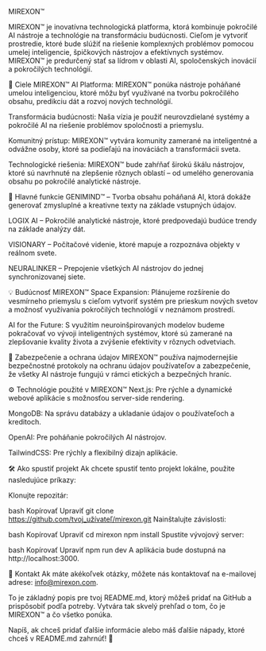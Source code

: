 MIREXON™

MIREXON™ je inovatívna technologická platforma, ktorá kombinuje pokročilé AI nástroje a technológie na transformáciu budúcnosti. Cieľom je vytvoriť prostredie, ktoré bude slúžiť na riešenie komplexných problémov pomocou umelej inteligencie, špičkových nástrojov a efektívnych systémov. MIREXON™ je predurčený stať sa lídrom v oblasti AI, spoločenských inovácií a pokročilých technológií.

🚀 Ciele MIREXON™
AI Platforma: MIREXON™ ponúka nástroje poháňané umelou inteligenciou, ktoré môžu byť využívané na tvorbu pokročilého obsahu, predikciu dát a rozvoj nových technológií.

Transformácia budúcnosti: Naša vízia je použiť neurovzdielané systémy a pokročilé AI na riešenie problémov spoločnosti a priemyslu.

Komunitný prístup: MIREXON™ vytvára komunity zamerané na inteligentné a odvážne osoby, ktoré sa podieľajú na inováciách a transformácii sveta.

Technologické riešenia: MIREXON™ bude zahŕňať širokú škálu nástrojov, ktoré sú navrhnuté na zlepšenie rôznych oblastí – od umelého generovania obsahu po pokročilé analytické nástroje.

🧠 Hlavné funkcie
GENIMIND™ – Tvorba obsahu poháňaná AI, ktorá dokáže generovať zmysluplné a kreativne texty na základe vstupných údajov.

LOGIX AI – Pokročilé analytické nástroje, ktoré predpovedajú budúce trendy na základe analýzy dát.

VISIONARY – Počítačové videnie, ktoré mapuje a rozpoznáva objekty v reálnom svete.

NEURALINKER – Prepojenie všetkých AI nástrojov do jednej synchronizovanej siete.

💡 Budúcnosť MIREXON™
Space Expansion: Plánujeme rozšírenie do vesmírneho priemyslu s cieľom vytvoriť systém pre prieskum nových svetov a možnosť využívania pokročilých technológií v neznámom prostredí.

AI for the Future: S využitím neuroinšpirovaných modelov budeme pokračovať vo vývoji inteligentných systémov, ktoré sú zamerané na zlepšovanie kvality života a zvýšenie efektivity v rôznych odvetviach.

🔐 Zabezpečenie a ochrana údajov
MIREXON™ používa najmodernejšie bezpečnostné protokoly na ochranu údajov používateľov a zabezpečenie, že všetky AI nástroje fungujú v rámci etických a bezpečných hraníc.

⚙️ Technológie použité v MIREXON™
Next.js: Pre rýchle a dynamické webové aplikácie s možnosťou server-side rendering.

MongoDB: Na správu databázy a ukladanie údajov o používateľoch a kreditoch.

OpenAI: Pre poháňanie pokročilých AI nástrojov.

TailwindCSS: Pre rýchly a flexibilný dizajn aplikácie.

🛠️ Ako spustiť projekt
Ak chcete spustiť tento projekt lokálne, použite nasledujúce príkazy:

Klonujte repozitár:

bash
Kopírovať
Upraviť
git clone https://github.com/tvoj_užívateľ/mirexon.git
Nainštalujte závislosti:

bash
Kopírovať
Upraviť
cd mirexon
npm install
Spustite vývojový server:

bash
Kopírovať
Upraviť
npm run dev
A aplikácia bude dostupná na http://localhost:3000.

📧 Kontakt
Ak máte akékoľvek otázky, môžete nás kontaktovať na e-mailovej adrese: info@mirexon.com.

To je základný popis pre tvoj README.md, ktorý môžeš pridať na GitHub a prispôsobiť podľa potreby. Vytvára tak skvelý prehľad o tom, čo je MIREXON™ a čo všetko ponúka.

Napíš, ak chceš pridať ďalšie informácie alebo máš ďalšie nápady, ktoré chceš v README.md zahrnúť! 🚀
